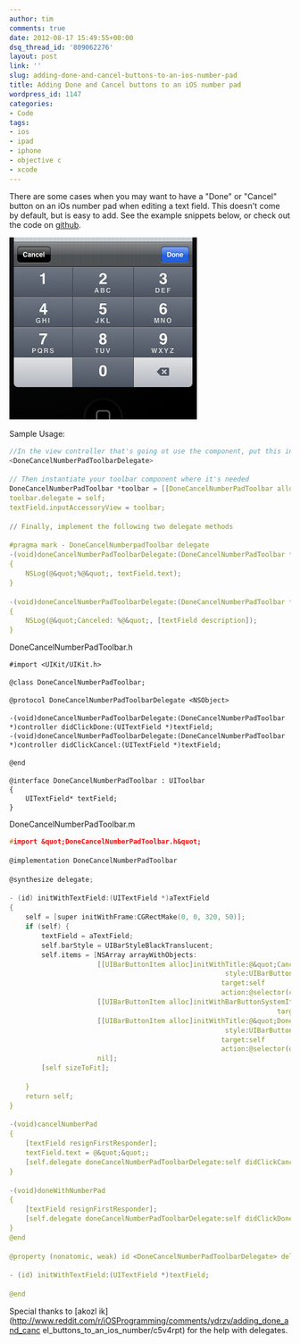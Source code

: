 ```yaml
---
author: tim
comments: true
date: 2012-08-17 15:49:55+00:00
dsq_thread_id: '809062276'
layout: post
link: ''
slug: adding-done-and-cancel-buttons-to-an-ios-number-pad
title: Adding Done and Cancel buttons to an iOS number pad
wordpress_id: 1147
categories:
- Code
tags:
- ios
- ipad
- iphone
- objective c
- xcode
---
```


There are some cases when you may want to have a "Done" or "Cancel" button on
an iOs number pad when editing a text field. This doesn't come by default, but
is easy to add. See the example snippets below, or check out the code on
[github](https://github.com/broderboy/iphone-DoneCancelNumberPadToolbar).

[![](/images/2012/08/Done-Cancel-Iphone.png)](/images/2012/08/Done-Cancel-Iphone.png)

Sample Usage:

```c
//In the view controller that's going ot use the component, put this in the header after the class being extended.
<DoneCancelNumberPadToolbarDelegate>
 
// Then instantiate your toolbar component where it's needed
DoneCancelNumberPadToolbar *toolbar = [[DoneCancelNumberPadToolbar alloc] initWithTextField:textField];
toolbar.delegate = self;
textField.inputAccessoryView = toolbar;
 
// Finally, implement the following two delegate methods
 
#pragma mark - DoneCancelNumberpadToolbar delegate
-(void)doneCancelNumberPadToolbarDelegate:(DoneCancelNumberPadToolbar *)controller didClickDone:(UITextField *)textField
{
    NSLog(@&quot;%@&quot;, textField.text);
}
 
-(void)doneCancelNumberPadToolbarDelegate:(DoneCancelNumberPadToolbar *)controller didClickCancel:(UITextField *)textField
{
    NSLog(@&quot;Canceled: %@&quot;, [textField description]);
}
```

DoneCancelNumberPadToolbar.h

```
#import <UIKit/UIKit.h>

@class DoneCancelNumberPadToolbar;

@protocol DoneCancelNumberPadToolbarDelegate <NSObject>

-(void)doneCancelNumberPadToolbarDelegate:(DoneCancelNumberPadToolbar *)controller didClickDone:(UITextField *)textField;
-(void)doneCancelNumberPadToolbarDelegate:(DoneCancelNumberPadToolbar *)controller didClickCancel:(UITextField *)textField;

@end

@interface DoneCancelNumberPadToolbar : UIToolbar
{
    UITextField* textField;
}
```

DoneCancelNumberPadToolbar.m

```c
#import &quot;DoneCancelNumberPadToolbar.h&quot;

@implementation DoneCancelNumberPadToolbar

@synthesize delegate;

- (id) initWithTextField:(UITextField *)aTextField
{
    self = [super initWithFrame:CGRectMake(0, 0, 320, 50)];
    if (self) {
        textField = aTextField;
        self.barStyle = UIBarStyleBlackTranslucent;
        self.items = [NSArray arrayWithObjects:
                      [[UIBarButtonItem alloc]initWithTitle:@&quot;Cancel&quot;
                                                      style:UIBarButtonItemStyleBordered
                                                     target:self
                                                     action:@selector(cancelNumberPad)],
                      [[UIBarButtonItem alloc]initWithBarButtonSystemItem:UIBarButtonSystemItemFlexibleSpace
                                                                   target:nil action:nil],
                      [[UIBarButtonItem alloc]initWithTitle:@&quot;Done&quot;
                                                      style:UIBarButtonItemStyleDone
                                                     target:self
                                                     action:@selector(doneWithNumberPad)],
                      nil];
        [self sizeToFit];
        
    }
    return self;
}

-(void)cancelNumberPad
{
    [textField resignFirstResponder];
    textField.text = @&quot;&quot;;
    [self.delegate doneCancelNumberPadToolbarDelegate:self didClickCancel:textField];
}

-(void)doneWithNumberPad
{
    [textField resignFirstResponder];
    [self.delegate doneCancelNumberPadToolbarDelegate:self didClickDone:textField];
}
@end

@property (nonatomic, weak) id <DoneCancelNumberPadToolbarDelegate> delegate;

- (id) initWithTextField:(UITextField *)textField;

@end
``` 

Special thanks to [akozl
ik](http://www.reddit.com/r/iOSProgramming/comments/ydrzv/adding_done_and_canc
el_buttons_to_an_ios_number/c5v4rpt) for the help with delegates.